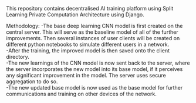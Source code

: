 This repository contains decentralised AI training platform using Split Learning Private Computation Architecture using Django.

Methodology:
-The base deep learning CNN model is first created on the central server. This will serve as the baseline model of all of the further improvements. Then several instances of user clients will be created on different python notebooks to simulate different users in a network. 					
-After the training, the improved model is then saved onto the client directory. 					
-The new learnings of the CNN model is now sent back to the server, where the server incorporates the new model into its base model, if it perceives any significant improvement in the model. The server uses secure aggregation to do so. 	
-The new updated base model is now used as the base model for further communications and training on other devices of the network.


